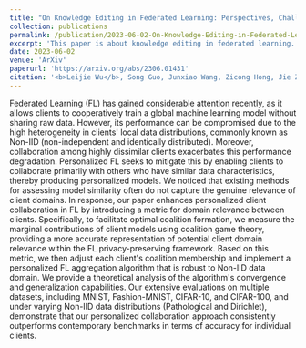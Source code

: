 ```yaml
---
title: "On Knowledge Editing in Federated Learning: Perspectives, Challenges, and Future Directions"
collection: publications
permalink: /publication/2023-06-02-On-Knowledge-Editing-in-Federated-Learning-Perspectives-Challenges-and-Future-Directions
excerpt: 'This paper is about knowledge editing in federated learning.'
date: 2023-06-02
venue: 'ArXiv'
paperurl: 'https://arxiv.org/abs/2306.01431' 
citation: '<b>Leijie Wu</b>, Song Guo, Junxiao Wang, Zicong Hong, Jie Zhang, and Jingren Zhou. &quot;On Knowledge Editing in Federated Learning: Perspectives, Challenges, and Future Directions.&quot; <i>ArXiv</i>. 2023.'
---
```



Federated Learning (FL) has gained considerable attention recently, as it allows clients to cooperatively train a global machine learning model without sharing raw data. However, its performance can be compromised due to the high heterogeneity in clients' local data distributions, commonly known as Non-IID (non-independent and identically distributed). Moreover, collaboration among highly dissimilar clients exacerbates this performance degradation. Personalized FL seeks to mitigate this by enabling clients to collaborate primarily with others who have similar data characteristics, thereby producing personalized models. We noticed that existing methods for assessing model similarity often do not capture the genuine relevance of client domains. In response, our paper enhances personalized client collaboration in FL by introducing a metric for domain relevance between clients. Specifically, to facilitate optimal coalition formation, we measure the marginal contributions of client models using coalition game theory, providing a more accurate representation of potential client domain relevance within the FL privacy-preserving framework. Based on this metric, we then adjust each client's coalition membership and implement a personalized FL aggregation algorithm that is robust to Non-IID data domain. We provide a theoretical analysis of the algorithm's convergence and generalization capabilities. Our extensive evaluations on multiple datasets, including MNIST, Fashion-MNIST, CIFAR-10, and CIFAR-100, and under varying Non-IID data distributions (Pathological and Dirichlet), demonstrate that our personalized collaboration approach consistently outperforms contemporary benchmarks in terms of accuracy for individual clients.
